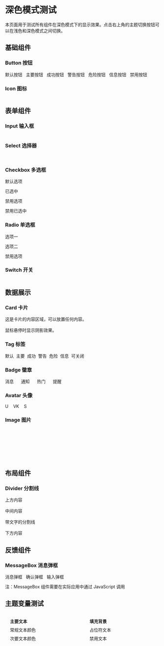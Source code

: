 # 深色模式测试

本页面用于测试所有组件在深色模式下的显示效果。点击右上角的主题切换按钮可以在浅色和深色模式之间切换。

<div style="position: fixed; top: 18px; right: 20px; z-index: 1000;">
  <ThemeToggle />
</div>

## 基础组件

### Button 按钮

<Demo>
  <div style="display: flex; gap: 12px; flex-wrap: wrap; align-items: center; width: 100%;">
    <vk-button>默认按钮</vk-button>
    <vk-button type="primary">主要按钮</vk-button>
    <vk-button type="success">成功按钮</vk-button>
    <vk-button type="warning">警告按钮</vk-button>
    <vk-button type="danger">危险按钮</vk-button>
    <vk-button type="info">信息按钮</vk-button>
    <vk-button disabled>禁用按钮</vk-button>
  </div>
</Demo>

### Icon 图标

<Demo>
  <div style="display: flex; gap: 16px; align-items: center; width: 100%;">
    <vk-icon name="mdi:home" size="24" />
    <vk-icon name="mdi:user" size="24" color="var(--vk-color-primary)" />
    <vk-icon name="mdi:heart" size="24" color="var(--vk-color-danger)" />
    <vk-icon name="mdi:star" size="24" color="var(--vk-color-warning)" />
    <vk-icon name="mdi:check" size="24" color="var(--vk-color-success)" />
  </div>
</Demo>

## 表单组件

### Input 输入框

<Demo>
  <div style="display: flex; flex-direction: column; gap: 16px; max-width: 400px; width: 100%;">
    <vk-input placeholder="请输入内容" />
    <vk-input placeholder="禁用状态" disabled />
    <vk-input placeholder="带图标" prefix-icon="mdi:user" />
    <vk-input placeholder="密码输入" type="password" />
  </div>
</Demo>

### Select 选择器

<Demo>
  <div style="display: flex; flex-direction: column; gap: 16px; max-width: 300px; width: 100%;">
    <vk-select placeholder="请选择">
      <vk-option label="选项一" value="1" />
      <vk-option label="选项二" value="2" />
      <vk-option label="选项三" value="3" />
    </vk-select>
    <vk-select placeholder="禁用状态" disabled>
      <vk-option label="选项一" value="1" />
    </vk-select>
  </div>
</Demo>

### Checkbox 多选框

<Demo>
  <div style="display: flex; flex-direction: column; gap: 12px; width: 100%;">
    <vk-checkbox>默认选项</vk-checkbox>
    <vk-checkbox :checked="true">已选中</vk-checkbox>
    <vk-checkbox disabled>禁用选项</vk-checkbox>
    <vk-checkbox :checked="true" disabled>禁用已选中</vk-checkbox>
  </div>
</Demo>

### Radio 单选框

<Demo>
  <div style="display: flex; flex-direction: column; gap: 12px; width: 100%;">
    <vk-radio name="test" value="1">选项一</vk-radio>
    <vk-radio name="test" value="2" :checked="true">选项二</vk-radio>
    <vk-radio name="test" value="3" disabled>禁用选项</vk-radio>
  </div>
</Demo>

### Switch 开关

<Demo>
  <div style="display: flex; gap: 16px; align-items: center; width: 100%;">
    <vk-switch />
    <vk-switch :checked="true" />
    <vk-switch disabled />
    <vk-switch :checked="true" disabled />
  </div>
</Demo>

## 数据展示

### Card 卡片

<Demo>
  <div style="display: grid; grid-template-columns: repeat(auto-fit, minmax(250px, 1fr)); gap: 16px; width: 100%;">
    <vk-card>
      <template #header>
        <h4 style="margin: 0;">卡片标题</h4>
      </template>
      <p style="margin: 0; color: var(--vk-text-color-regular);">这是卡片的内容区域，可以放置任何内容。</p>
    </vk-card>
    <vk-card shadow="hover">
      <template #header>
        <h4 style="margin: 0;">悬停阴影</h4>
      </template>
      <p style="margin: 0; color: var(--vk-text-color-regular);">鼠标悬停时显示阴影效果。</p>
    </vk-card>
  </div>
</Demo>

### Tag 标签

<Demo>
  <div style="display: flex; gap: 8px; flex-wrap: wrap; align-items: center; width: 100%;">
    <vk-tag>默认</vk-tag>
    <vk-tag type="primary">主要</vk-tag>
    <vk-tag type="success">成功</vk-tag>
    <vk-tag type="warning">警告</vk-tag>
    <vk-tag type="danger">危险</vk-tag>
    <vk-tag type="info">信息</vk-tag>
    <vk-tag closable>可关闭</vk-tag>
  </div>
</Demo>

### Badge 徽章

<Demo>
  <div style="display: flex; gap: 24px; align-items: center; width: 100%;">
    <vk-badge value="12">
      <vk-button>消息</vk-button>
    </vk-badge>
    <vk-badge value="3" type="primary">
      <vk-button>通知</vk-button>
    </vk-badge>
    <vk-badge value="Hot" type="danger">
      <vk-button>热门</vk-button>
    </vk-badge>
    <vk-badge dot type="warning">
      <vk-button>提醒</vk-button>
    </vk-badge>
  </div>
</Demo>

### Avatar 头像

<Demo>
  <div style="display: flex; gap: 16px; align-items: center; width: 100%;">
    <vk-avatar>U</vk-avatar>
    <vk-avatar size="large">VK</vk-avatar>
    <vk-avatar size="small" shape="square">S</vk-avatar>
    <vk-avatar src="https://via.placeholder.com/40" />
  </div>
</Demo>

### Image 图片

<Demo>
  <div style="display: flex; gap: 16px; align-items: center; width: 100%;">
    <vk-image 
      src="https://via.placeholder.com/150x100" 
      alt="示例图片"
      style="width: 150px; height: 100px;"
    />
    <vk-image 
      src="invalid-url" 
      alt="加载失败"
      style="width: 150px; height: 100px;"
    />
  </div>
</Demo>

## 布局组件

### Divider 分割线

<Demo>
  <div style="width: 100%;">
    <p style="margin: 0 0 16px 0; color: var(--vk-text-color-regular);">上方内容</p>
    <vk-divider />
    <p style="margin: 16px 0; color: var(--vk-text-color-regular);">中间内容</p>
    <vk-divider>带文字的分割线</vk-divider>
    <p style="margin: 16px 0 0 0; color: var(--vk-text-color-regular);">下方内容</p>
  </div>
</Demo>

## 反馈组件

### MessageBox 消息弹框

<Demo>
  <div style="display: flex; gap: 12px; flex-wrap: wrap; width: 100%;">
    <vk-button>消息弹框</vk-button>
    <vk-button type="primary">确认弹框</vk-button>
    <vk-button type="success">输入弹框</vk-button>
  </div>
  <p style="margin-top: 12px; color: var(--vk-text-color-secondary); font-size: 14px;">注：MessageBox 组件需要在实际应用中通过 JavaScript 调用</p>
</Demo>

## 主题变量测试

<Demo>
  <div style="display: grid; grid-template-columns: repeat(auto-fit, minmax(200px, 1fr)); gap: 16px; width: 100%;">
    <div style="padding: 16px; border: 1px solid var(--vk-border-color); border-radius: 8px; background: var(--vk-bg-color);">
      <h4 style="margin: 0 0 8px 0; color: var(--vk-text-color-primary);">主要文本</h4>
      <p style="margin: 0; color: var(--vk-text-color-regular);">常规文本颜色</p>
      <p style="margin: 8px 0 0 0; color: var(--vk-text-color-secondary);">次要文本颜色</p>
    </div>
    <div style="padding: 16px; border: 1px solid var(--vk-border-color-light); border-radius: 8px; background: var(--vk-fill-color-light);">
      <h4 style="margin: 0 0 8px 0; color: var(--vk-text-color-primary);">填充背景</h4>
      <p style="margin: 0; color: var(--vk-text-color-placeholder);">占位符文本</p>
      <p style="margin: 8px 0 0 0; color: var(--vk-text-color-disabled);">禁用文本</p>
    </div>
  </div>
</Demo>

<style scoped>
/* 确保在深色模式下的样式正确 */
:deep(.demo-container) {
  background: var(--vp-c-bg);
  border-color: var(--vp-c-divider);
}

:deep(.demo-header) {
  background: var(--vp-c-bg-soft);
  border-color: var(--vp-c-divider);
}

:deep(.demo-content) {
  background: var(--vp-c-bg);
}
</style>
